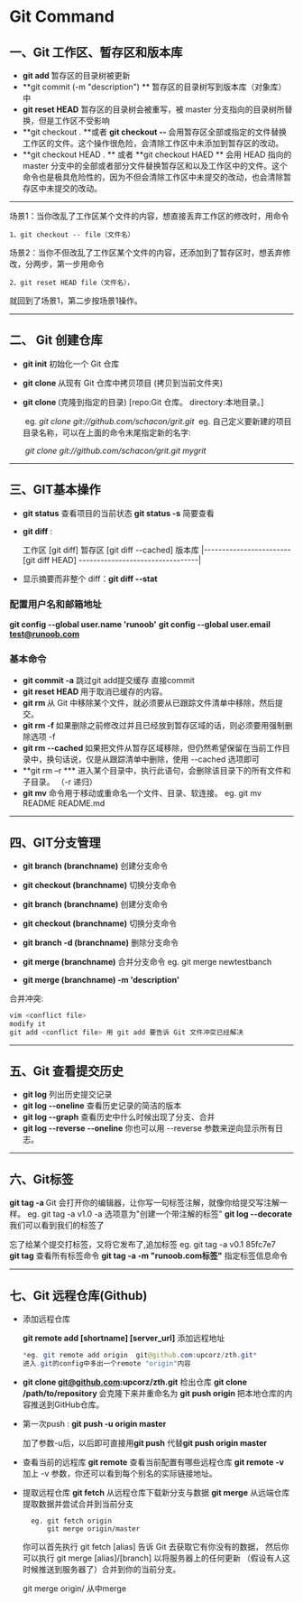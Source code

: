 # Git Command

## 一、Git 工作区、暂存区和版本库

* **git add <file>**  暂存区的目录树被更新
* **git commit (-m "description") **  暂存区的目录树写到版本库（对象库）中
* **git reset HEAD** 暂存区的目录树会被重写，被 master 分支指向的目录树所替换，但是工作区不受影响
* **git checkout .	**或者 **git checkout -- <file>** 会用暂存区全部或指定的文件替换工作区的文件。这个操作很危险，会清除工作区中未添加到暂存区的改动。
* **git checkout HEAD . **   或者 **git checkout HAED <file> ** 会用 HEAD 指向的 master 分支中的全部或者部分文件替换暂存区和以及工作区中的文件。这个命令也是极具危险性的，因为不但会清除工作区中未提交的改动，也会清除暂存区中未提交的改动。

---

场景1：当你改乱了工作区某个文件的内容，想直接丢弃工作区的修改时，用命令

```
1、git checkout -- file（文件名）
```

场景2：当你不但改乱了工作区某个文件的内容，还添加到了暂存区时，想丢弃修改，分两步，第一步用命令

    2、git reset HEAD file（文件名），

就回到了场景1，第二步按场景1操作。

---

## 二、 Git 创建仓库

* **git init**  初始化一个 Git 仓库

* **git clone <repo>** 从现有 Git 仓库中拷贝项目 (拷贝到当前文件夹)    

* **git clone <repo> <directory>** (克隆到指定的目录)         [repo:Git 仓库。 directory:本地目录。]

  ​	eg.		*git clone git://github.com/schacon/grit.git*
  ​	eg.		自己定义要新建的项目目录名称，可以在上面的命令末尾指定新的名字: 

  ​				*git clone git://github.com/schacon/grit.git mygrit*

---

## 三、GIT基本操作

* **git status** 查看项目的当前状态				 **git status -s**  简要查看  

* **git diff** : 

  工作区		[git diff]		暂存区		[git diff --cached]		版本库
  	|------------------------     [git diff HEAD]  ---------------------------------|

* 显示摘要而非整个 diff：**git diff --stat**



### 配置用户名和邮箱地址

**git config --global user.name 'runoob'**
**git config --global user.email test@runoob.com**



### 基本命令

* **git commit -a**		跳过git add提交缓存 直接commit
* **git reset HEAD <file>**	用于取消已缓存的内容。
* **git rm <file>**		从 Git 中移除某个文件，就必须要从已跟踪文件清单中移除，然后提交。
* **git rm -f <file>**	如果删除之前修改过并且已经放到暂存区域的话，则必须要用强制删除选项 -f
* **git rm --cached <file>**	如果把文件从暂存区域移除，但仍然希望保留在当前工作目录中，换句话说，仅是从跟踪清单中删除，使用 --cached 选项即可
* **git rm –r ***  进入某个目录中，执行此语句，会删除该目录下的所有文件和子目录。 （-r 递归）
* **git mv**  命令用于移动或重命名一个文件、目录、软连接。 eg.	git mv README  README.md

---

## 四、GIT分支管理

* **git branch (branchname)**		创建分支命令
* **git checkout (branchname)**	切换分支命令
* **git branch (branchname)**		创建分支命令
* **git checkout (branchname)**	切换分支命令



* **git branch -d (branchname)**	删除分支命令



* **git merge	(branchname)**	合并分支命令	eg.	git merge newtestbanch
* **git merge (branchname) -m 'description'**



合并冲突:

```java
vim <conflict file>
modify it
git add <conflict file>	用 git add 要告诉 Git 文件冲突已经解决
```

---

## 五、Git 查看提交历史

* **git log**		 列出历史提交记录
* **git log --oneline**	查看历史记录的简洁的版本 
* **git log --graph**	查看历史中什么时候出现了分支、合并
* **git log --reverse --oneline**		你也可以用 --reverse 参数来逆向显示所有日志。



---

## 六、Git标签

**git tag -a <tagname>**			Git 会打开你的编辑器，让你写一句标签注解，就像你给提交写注解一样。
	eg.	git tag -a v1.0	
						-a 选项意为"创建一个带注解的标签"
**git log --decorate**			我们可以看到我们的标签了

忘了给某个提交打标签，又将它发布了,追加标签
eg.			git tag -a v0.1 85fc7e7		
**git tag**      查看所有标签命令
**git tag -a <tagname> -m "runoob.com标签"**       指定标签信息命令



---

## 七、Git 远程仓库(Github)

* 添加远程仓库

  **git remote add [shortname] [server_url]**  添加远程地址   

  ```java
  *eg. git remote add origin  git@github.com:upcorz/zth.git*
  进入.git的config中多出一个remote "origin"内容
  ```

* **git clone git@github.com:upcorz/zth.git** 检出仓库
  **git clone /path/to/repository <newname>** 会克隆下来并重命名为<newname>
  **git push origin <branchname>**  把本地仓库的内容推送到GitHub仓库。

* 第一次push :  **git push -u origin master**

  加了参数-u后，以后即可直接用**git push** 代替**git push origin master**

* 查看当前的远程库
  **git remote**		查看当前配置有哪些远程仓库
  **git remote -v**		加上 -v 参数，你还可以看到每个别名的实际链接地址。

* 提取远程仓库
  **git fetch**				从远程仓库下载新分支与数据
  **git merge**			从远端仓库提取数据并尝试合并到当前分支
  		

  		eg.	git fetch origin 
  			git merge origin/master
  你可以首先执行 git fetch [alias] 告诉 Git 去获取它有你没有的数据，
  然后你可以执行 git merge [alias]/[branch] 以将服务器上的任何更新
  （假设有人这时候推送到服务器了）合并到你的当前分支。

  git merge origin/<branchname>	从<branchname>中merge
